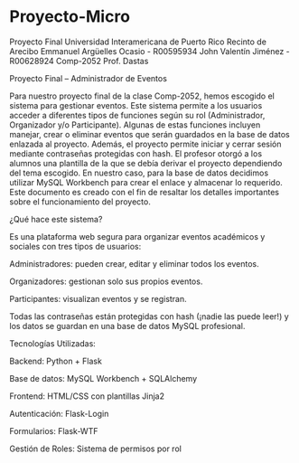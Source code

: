 # Proyecto-Micro
Proyecto Final
Universidad Interamericana de Puerto Rico
Recinto de Arecibo
Emmanuel Argüelles Ocasio - R00595934
John Valentín Jiménez - R00628924
Comp-2052
Prof. Dastas

Proyecto Final – Administrador de Eventos

Para nuestro proyecto final de la clase Comp-2052, hemos escogido el sistema para gestionar eventos. Este sistema permite a los usuarios acceder a diferentes tipos de funciones según su rol (Administrador, Organizador y/o Participante). Algunas de estas funciones incluyen manejar, crear o eliminar eventos que serán guardados en la base de datos enlazada al proyecto. Además, el proyecto permite iniciar y cerrar sesión mediante contraseñas protegidas con hash. El profesor otorgó a los alumnos una plantilla de la que se debía derivar el proyecto dependiendo del tema escogido. En nuestro caso, para la base de datos decidimos utilizar MySQL Workbench para crear el enlace y almacenar lo requerido. Este documento es creado con el fin de resaltar los detalles importantes sobre el funcionamiento del proyecto. 

¿Qué hace este sistema?

Es una plataforma web segura para organizar eventos académicos y sociales con tres tipos de usuarios:

Administradores: pueden crear, editar y eliminar todos los eventos.

Organizadores: gestionan solo sus propios eventos.

Participantes: visualizan eventos y se registran.

Todas las contraseñas están protegidas con hash (¡nadie las puede leer!) y los datos se guardan en una base de datos MySQL profesional.

Tecnologías Utilizadas:

Backend: Python + Flask

Base de datos: MySQL Workbench + SQLAlchemy

Frontend: HTML/CSS con plantillas Jinja2

Autenticación: Flask-Login

Formularios: Flask-WTF

Gestión de Roles: Sistema de permisos por rol





 
 
 
 
 
 
 
 
 
 







